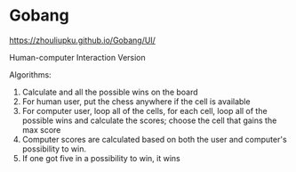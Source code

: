 # Gobang

https://zhouliupku.github.io/Gobang/UI/


Human-computer Interaction Version

Algorithms:
1. Calculate and all the possible wins on the board
2. For human user, put the chess anywhere if the cell is available
4. For computer user, loop all of the cells, for each cell, loop all of the possible wins and calculate the scores; choose the cell that gains the max score
5. Computer scores are calculated based on both the user and computer's possibility to win.  
6. If one got five in a possibility to win, it wins


